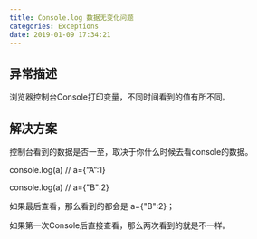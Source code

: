 ```yaml
---
title: Console.log 数据无变化问题
categories: Exceptions
date: 2019-01-09 17:34:21
---
```


## 异常描述

浏览器控制台Console打印变量，不同时间看到的值有所不同。



## 解决方案

控制台看到的数据是否一至，取决于你什么时候去看console的数据。

console.log(a) // a={“A”:1}

console.log(a) // a={"B":2}

如果最后查看，那么看到的都会是 a={"B":2}；

如果第一次Console后直接查看，那么两次看到的就是不一样。







